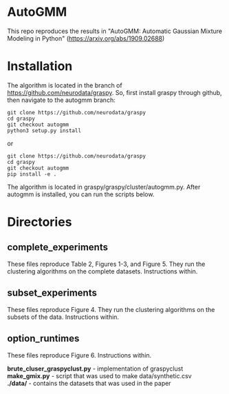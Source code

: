 # AutoGMM
This repo reproduces the results in "AutoGMM: Automatic Gaussian Mixture Modeling in Python" (https://arxiv.org/abs/1909.02688)

# Installation
The algorithm is located in the branch of https://github.com/neurodata/graspy. So, first install graspy through github, then navigate to the autogmm branch:

```
git clone https://github.com/neurodata/graspy
cd graspy
git checkout autogmm
python3 setup.py install
```

or

```
git clone https://github.com/neurodata/graspy
cd graspy
git checkout autogmm
pip install -e .
```

The algorithm is located in graspy/graspy/cluster/autogmm.py. After autogmm is installed, you can run the scripts below.

# Directories
## complete_experiments
These files reproduce Table 2, Figures 1-3, and Figure 5. They run the clustering algorithms on the complete datasets. Instructions within.

## subset_experiments
These files reproduce Figure 4. They run the clustering algorithms on the subsets of the data. Instructions within.

## option_runtimes

These files reproduce Figure 6. Instructions within.

**brute_cluser_graspyclust.py** - implementation of graspyclust \
**make_gmix.py** - script that was used to make data/synthetic.csv \
**./data/** - contains the datasets that was used in the paper
